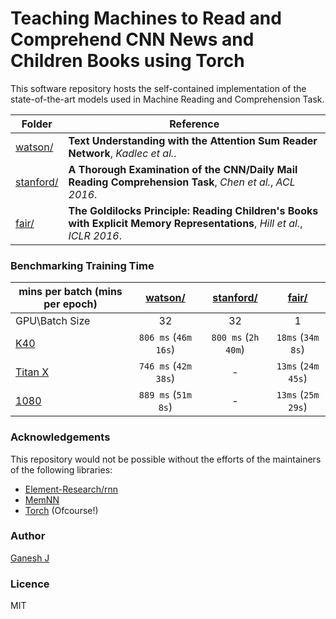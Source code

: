 # Teaching Machines to Read and Comprehend CNN News and Children Books using Torch

This software repository hosts the self-contained implementation of the state-of-the-art models used in Machine Reading and Comprehension Task.

| Folder | Reference |
|---|---|
| [watson/](https://github.com/ganeshjawahar/torch-teacher/tree/master/watson)| **Text Understanding with the Attention Sum Reader Network**, *Kadlec et al.*. |
| [stanford/](https://github.com/ganeshjawahar/torch-teacher/tree/master/stanford) | **A Thorough Examination of the CNN/Daily Mail Reading Comprehension Task**, *Chen et al.*, *ACL 2016*. |
| [fair/](https://github.com/ganeshjawahar/torch-teacher/tree/master/fair) | **The Goldilocks Principle: Reading Children's Books with Explicit Memory Representations**, *Hill et al.*, *ICLR 2016*. |

### Benchmarking Training Time

| mins per batch (mins per epoch) | [watson/](https://github.com/ganeshjawahar/torch-teacher/tree/master/watson) | [stanford/](https://github.com/ganeshjawahar/torch-teacher/tree/master/stanford) | [fair/](https://github.com/ganeshjawahar/torch-teacher/tree/master/fair) |
|---|:---:|:---:|:---:|
|GPU\Batch Size|32|32|1|
|[K40](http://www.nvidia.com/object/tesla-servers.html)|`806 ms` (`46m 16s`)|`800 ms` (`2h 40m`)|`18ms` (`34m 8s`)|
|[Titan X](http://www.geforce.com/hardware/desktop-gpus/geforce-gtx-titan-x/specifications)|`746 ms` (`42m 38s`)|-|`13ms` (`24m 45s`)|
|[1080](http://www.geforce.com/hardware/10series/geforce-gtx-1080) |`889 ms` (`51m 8s`)|-|`13ms` (`25m 29s`)|

### Acknowledgements
This repository would not be possible without the efforts of the maintainers of the following libraries:
* [Element-Research/rnn](https://github.com/Element-Research/rnn)
* [MemNN](https://github.com/facebook/MemNN)
* [Torch](https://github.com/torch) (Ofcourse!)

### Author
[Ganesh J](https://researchweb.iiit.ac.in/~ganesh.j/)

### Licence
MIT
